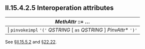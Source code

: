 ## II.15.4.2.5 Interoperation attributes

 | _MethAttr_ ::= &hellip;
 | ----
 | \| `pinvokeimpl` `'('` _QSTRING_ [ `as` _QSTRING_ ] _PinvAttr_* `')'`

See §[II.15.5.2](ii.15.5.2-platform-invoke.md) and §[22.22](ii.22.20-genericparam-0x2a.md).
